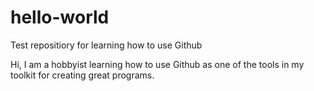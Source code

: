 # hello-world
Test repositiory for learning how to use Github

Hi, I am a hobbyist learning how to use Github as one of the tools in my toolkit for creating great programs.


